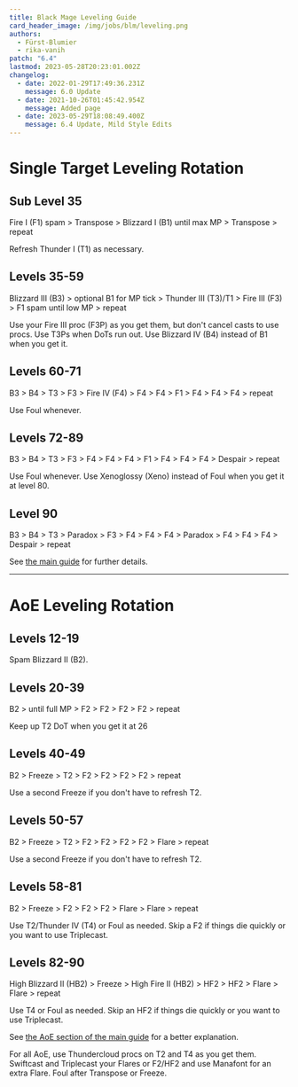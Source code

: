 ```yaml
---
title: Black Mage Leveling Guide
card_header_image: /img/jobs/blm/leveling.png
authors:
  - Fürst-Blumier
  - rika-vanih
patch: "6.4"
lastmod: 2023-05-28T20:23:01.002Z
changelog:
  - date: 2022-01-29T17:49:36.231Z
    message: 6.0 Update
  - date: 2021-10-26T01:45:42.954Z
    message: Added page
  - date: 2023-05-29T18:08:49.400Z
    message: 6.4 Update, Mild Style Edits
---
```

# Single Target Leveling Rotation

## Sub Level 35
Fire I (F1) spam > Transpose > Blizzard I (B1) until max MP > Transpose > repeat

Refresh Thunder I (T1) as necessary.

## Levels 35-59
Blizzard III (B3) > optional B1 for MP tick > Thunder III (T3)/T1 > Fire III (F3) > F1 spam until low MP > repeat

Use your Fire III proc (F3P) as you get them, but don't cancel casts to use procs. Use T3Ps when DoTs run out. Use Blizzard IV (B4) instead of B1 when you get it.

## Levels 60-71
B3 > B4 > T3 > F3 > Fire IV (F4) > F4 > F4 > F1 > F4 > F4 > F4 > repeat

Use Foul whenever.

## Levels 72-89
B3 > B4 > T3 > F3 > F4 > F4 > F4 > F1 > F4 > F4 > F4 > Despair > repeat

Use Foul whenever. Use Xenoglossy (Xeno) instead of Foul when you get it at level 80. 

## Level 90
B3 > B4 > T3 > Paradox > F3 > F4 > F4 > F4 > Paradox > F4 > F4 > F4 > Despair > repeat

See [the main guide](/jobs/casters/black-mage/basic-guide/#single-target-rotation) for further details.

- - -

# AoE Leveling Rotation

## Levels 12-19

Spam Blizzard II (B2).

## Levels 20-39
B2 > until full MP > F2 > F2 > F2 > F2 > repeat

Keep up T2 DoT when you get it at 26

## Levels 40-49
B2 > Freeze > T2 > F2 > F2 > F2 > F2 > repeat

Use a second Freeze if you don't have to refresh T2.

## Levels 50-57
B2 > Freeze > T2 > F2 > F2 > F2 > F2 > Flare > repeat

Use a second Freeze if you don't have to refresh T2.

## Levels 58-81
B2 > Freeze > F2 > F2 > F2 > Flare > Flare > repeat

Use T2/Thunder IV (T4) or Foul as needed. Skip a F2 if things die quickly or you want to use Triplecast.

## Levels 82-90
High Blizzard II (HB2) > Freeze > High Fire II (HB2) > HF2 > HF2 > Flare > Flare > repeat

Use T4 or Foul as needed. Skip an HF2 if things die quickly or you want to use Triplecast.

See [the AoE section of the main guide](/jobs/casters/black-mage/basic-guide/#aoe-rotation-3-targets) for a better explanation.

For all AoE, use Thundercloud procs on T2 and T4 as you get them. Swiftcast and Triplecast your Flares or F2/HF2 and use Manafont for an extra Flare. Foul after Transpose or Freeze.
